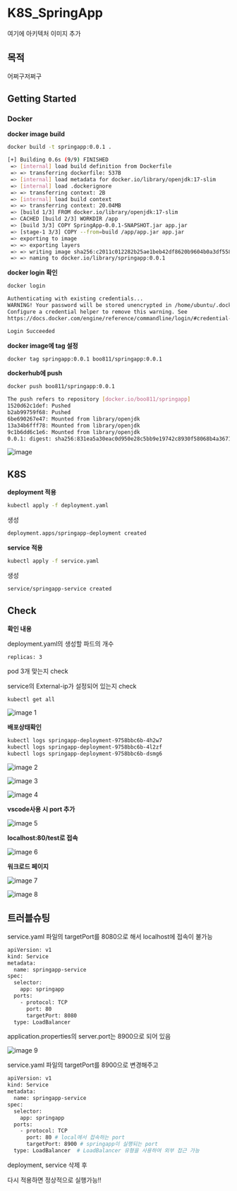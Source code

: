# K8S_SpringApp
<!-- Add Image Here -->

여기에 아키텍처 이미지 추가

<!-- Add Badge Here (https://shields.io/) -->

<!-- -- -- -- -- -- -- -- -- -- -- -- -- -- -- -- -- -- -- -- -- -- -- -->


## 목적

어쩌구저쩌구


## Getting Started
### Docker
**docker image build**

```bash
docker build -t springapp:0.0.1 .
```

```bash
[+] Building 0.6s (9/9) FINISHED                                                                                        docker:default
 => [internal] load build definition from Dockerfile                                                                              0.0s
 => => transferring dockerfile: 537B                                                                                              0.0s
 => [internal] load metadata for docker.io/library/openjdk:17-slim                                                                0.0s
 => [internal] load .dockerignore                                                                                                 0.0s
 => => transferring context: 2B                                                                                                   0.0s
 => [internal] load build context                                                                                                 0.2s
 => => transferring context: 20.04MB                                                                                              0.2s
 => [build 1/3] FROM docker.io/library/openjdk:17-slim                                                                            0.0s
 => CACHED [build 2/3] WORKDIR /app                                                                                               0.0s
 => [build 3/3] COPY SpringApp-0.0.1-SNAPSHOT.jar app.jar                                                                         0.1s
 => [stage-1 3/3] COPY --from=build /app/app.jar app.jar                                                                          0.1s
 => exporting to image                                                                                                            0.1s
 => => exporting layers                                                                                                           0.1s
 => => writing image sha256:c2011c012282b25ae1beb42df8620b9604b0a3df5584e2e3bc4d87289ea4ad02                                      0.0s
 => => naming to docker.io/library/springapp:0.0.1                                                                                0.0s
```

**docker login 확인**

```bash
docker login
```

```bash
Authenticating with existing credentials...
WARNING! Your password will be stored unencrypted in /home/ubuntu/.docker/config.json.
Configure a credential helper to remove this warning. See
https://docs.docker.com/engine/reference/commandline/login/#credential-stores

Login Succeeded
```

**docker image에 tag 설정**

```bash
docker tag springapp:0.0.1 boo811/springapp:0.0.1
```

**dockerhub에 push**

```bash
docker push boo811/springapp:0.0.1
```

```bash
The push refers to repository [docker.io/boo811/springapp]
1520d62c1def: Pushed 
b2ab99759f68: Pushed 
6be690267e47: Mounted from library/openjdk 
13a34b6fff78: Mounted from library/openjdk 
9c1b6dd6c1e6: Mounted from library/openjdk 
0.0.1: digest: sha256:831ea5a30eac0d950e28c5bb9e19742c8930f58068b4a367163f6dd658ab03c3 size: 1371
```

![image](https://github.com/user-attachments/assets/d7cff05a-fe43-4df7-9c3c-a0450cec4517)

<!-- -- -- -- -- -- -- -- -- -- -- -- -- -- -- -- -- -- -- -- -- -- -- -->

## K8S

**deployment 적용**

```bash
kubectl apply -f deployment.yaml
```
생성
```bash
deployment.apps/springapp-deployment created
```

**service 적용**

```bash
kubectl apply -f service.yaml
```
생성
```bash
service/springapp-service created
```
<!-- -- -- -- -- -- -- -- -- -- -- -- -- -- -- -- -- -- -- -- -- -- -- -->
## Check

**확인 내용**

deployment.yaml의 생성할 파드의 개수
```
replicas: 3
```
pod 3개 맞는지 check

service의 External-ip가 설정되어 있는지 check

```bash
kubectl get all
```

![image 1](https://github.com/user-attachments/assets/0b528b90-d569-4d1e-aa90-2603491abf0e)


**배포상태확인**

```bash
kubectl logs springapp-deployment-9758bbc6b-4h2w7
kubectl logs springapp-deployment-9758bbc6b-4l2zf
kubectl logs springapp-deployment-9758bbc6b-dsmg6
```

![image 2](https://github.com/user-attachments/assets/e8e10d65-507c-47ad-b6de-20999497ff73)


![image 3](https://github.com/user-attachments/assets/cef0e69f-b91c-4aa7-937c-ff0b9032d647)


![image 4](https://github.com/user-attachments/assets/ad01741d-11a0-495f-a223-c0408a6ce684)


**vscode사용 시 port 추가**

![image 5](https://github.com/user-attachments/assets/aa013759-c85d-4512-8eb6-0c54f0075e8f)


**localhost:80/test로 접속**

![image 6](https://github.com/user-attachments/assets/3bc7567c-7d64-4c82-b8d7-65072560ef5d)



**워크로드 페이지**

![image 7](https://github.com/user-attachments/assets/85357e56-68d0-4a91-9784-de296a809175)


![image 8](https://github.com/user-attachments/assets/f9e0daf5-59bf-4f86-9cb4-736d077a334b)



## 트러블슈팅
<!-- -- -- -- -- -- -- -- -- -- -- -- -- -- -- -- -- -- -- -- -- -- -- -->
service.yaml 파일의 targetPort를 8080으로 해서 localhost에 접속이 불가능

```bash
apiVersion: v1
kind: Service
metadata:
  name: springapp-service
spec:
  selector:
    app: springapp
  ports:
    - protocol: TCP
      port: 80 
      targetPort: 8080 
  type: LoadBalancer
```

application.properties의 server.port는 8900으로 되어 있음

![image 9](https://github.com/user-attachments/assets/1d365280-706f-40ea-995b-42903c1d67c7)


service.yaml 파일의 targetPort를 8900으로 변경해주고 

```bash
apiVersion: v1
kind: Service
metadata:
  name: springapp-service
spec:
  selector:
    app: springapp
  ports:
    - protocol: TCP
      port: 80 # local에서 접속하는 port 
      targetPort: 8900 # springapp이 실행되는 port 
  type: LoadBalancer  # LoadBalancer 유형을 사용하여 외부 접근 가능

```

deployment, service 삭제 후 

다시 적용하면 정상적으로 실행가능!!
